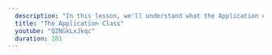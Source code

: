 ```yaml
---
  description: "In this lesson, we'll understand what the Application class is and how it sets up the JAX-RS application and the necessary resource classes."
  title: "The Application Class"
  youtube: "QZNGkLxJkqc"
  duration: 281
---
```

